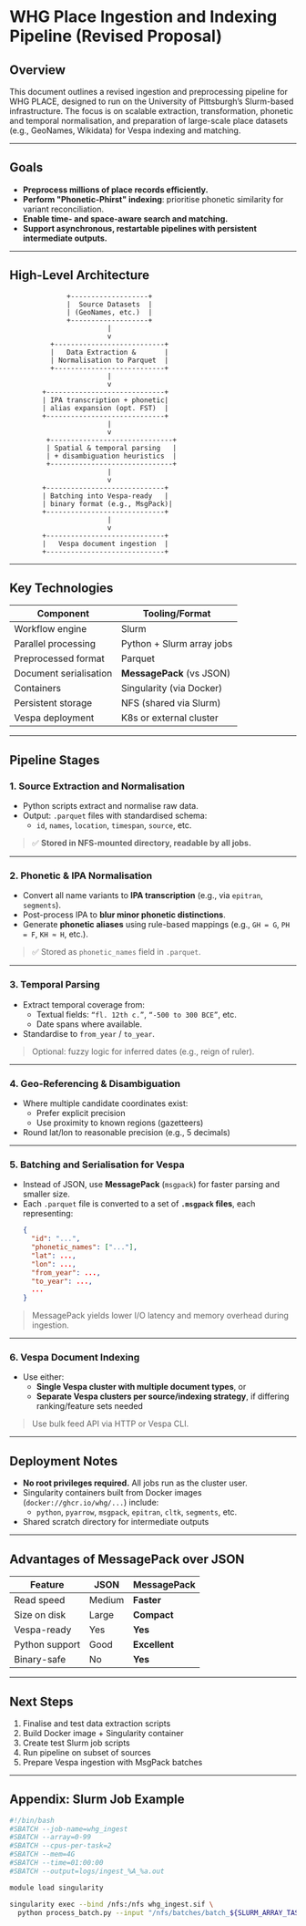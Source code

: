 # WHG Place Ingestion and Indexing Pipeline (Revised Proposal)

## Overview

This document outlines a revised ingestion and preprocessing pipeline for WHG PLACE, designed to run on the University of Pittsburgh’s Slurm-based infrastructure. The focus is on scalable extraction, transformation, phonetic and temporal normalisation, and preparation of large-scale place datasets (e.g., GeoNames, Wikidata) for Vespa indexing and matching.

---

## Goals

- **Preprocess millions of place records efficiently.**
- **Perform "Phonetic-Phirst" indexing**: prioritise phonetic similarity for variant reconciliation.
- **Enable time- and space-aware search and matching.**
- **Support asynchronous, restartable pipelines with persistent intermediate outputs.**

---

## High-Level Architecture

```text
              +-------------------+
              |  Source Datasets  |
              | (GeoNames, etc.)  |
              +-------------------+
                        |
                        v
          +---------------------------+
          |   Data Extraction &       |
          | Normalisation to Parquet  |
          +---------------------------+
                        |
                        v
        +-----------------------------+
        | IPA transcription + phonetic|
        | alias expansion (opt. FST)  |
        +-----------------------------+
                        |
                        v
         +------------------------------+
         | Spatial & temporal parsing   |
         | + disambiguation heuristics  |
         +------------------------------+
                        |
                        v
        +-----------------------------+
        | Batching into Vespa-ready   |
        | binary format (e.g., MsgPack)|
        +-----------------------------+
                        |
                        v
        +-----------------------------+
        |   Vespa document ingestion  |
        +-----------------------------+
```

---

## Key Technologies

| Component              | Tooling/Format             |
|------------------------|----------------------------|
| Workflow engine        | Slurm                      |
| Parallel processing    | Python + Slurm array jobs  |
| Preprocessed format    | Parquet                    |
| Document serialisation | **MessagePack** (vs JSON)  |
| Containers             | Singularity (via Docker)   |
| Persistent storage     | NFS (shared via Slurm)     |
| Vespa deployment       | K8s or external cluster    |

---

## Pipeline Stages

### 1. **Source Extraction and Normalisation**

- Python scripts extract and normalise raw data.
- Output: `.parquet` files with standardised schema:
  - `id`, `names`, `location`, `timespan`, `source`, etc.

> ✅ **Stored in NFS-mounted directory, readable by all jobs.**

---

### 2. **Phonetic & IPA Normalisation**

- Convert all name variants to **IPA transcription** (e.g., via `epitran`, `segments`).
- Post-process IPA to **blur minor phonetic distinctions**.
- Generate **phonetic aliases** using rule-based mappings (e.g., `GH = G`, `PH = F`, `KH ≈ H`, etc.).

> ✅ Stored as `phonetic_names` field in `.parquet`.

---

### 3. **Temporal Parsing**

- Extract temporal coverage from:
  - Textual fields: `“fl. 12th c.”`, `“-500 to 300 BCE”`, etc.
  - Date spans where available.
- Standardise to `from_year` / `to_year`.

> Optional: fuzzy logic for inferred dates (e.g., reign of ruler).

---

### 4. **Geo-Referencing & Disambiguation**

- Where multiple candidate coordinates exist:
  - Prefer explicit precision
  - Use proximity to known regions (gazetteers)
- Round lat/lon to reasonable precision (e.g., 5 decimals)

---

### 5. **Batching and Serialisation for Vespa**

- Instead of JSON, use **MessagePack** (`msgpack`) for faster parsing and smaller size.
- Each `.parquet` file is converted to a set of **`.msgpack` files**, each representing:
  ```json
  {
    "id": "...",
    "phonetic_names": ["..."],
    "lat": ...,
    "lon": ...,
    "from_year": ...,
    "to_year": ...,
    ...
  }
  ```

> MessagePack yields lower I/O latency and memory overhead during ingestion.

---

### 6. **Vespa Document Indexing**

- Use either:
  - **Single Vespa cluster with multiple document types**, or
  - **Separate Vespa clusters per source/indexing strategy**, if differing ranking/feature sets needed

> Use bulk feed API via HTTP or Vespa CLI.

---

## Deployment Notes

- **No root privileges required.** All jobs run as the cluster user.
- Singularity containers built from Docker images (`docker://ghcr.io/whg/...`) include:
  - `python`, `pyarrow`, `msgpack`, `epitran`, `cltk`, `segments`, etc.
- Shared scratch directory for intermediate outputs

---

## Advantages of MessagePack over JSON

| Feature         | JSON     | MessagePack     |
|-----------------|----------|-----------------|
| Read speed      | Medium   | **Faster**      |
| Size on disk    | Large    | **Compact**     |
| Vespa-ready     | Yes      | **Yes**         |
| Python support  | Good     | **Excellent**   |
| Binary-safe     | No       | **Yes**         |

---

## Next Steps

1. Finalise and test data extraction scripts
2. Build Docker image + Singularity container
3. Create test Slurm job scripts
4. Run pipeline on subset of sources
5. Prepare Vespa ingestion with MsgPack batches

---

## Appendix: Slurm Job Example

```bash
#!/bin/bash
#SBATCH --job-name=whg_ingest
#SBATCH --array=0-99
#SBATCH --cpus-per-task=2
#SBATCH --mem=4G
#SBATCH --time=01:00:00
#SBATCH --output=logs/ingest_%A_%a.out

module load singularity

singularity exec --bind /nfs:/nfs whg_ingest.sif \
  python process_batch.py --input "/nfs/batches/batch_${SLURM_ARRAY_TASK_ID}.parquet"
```


